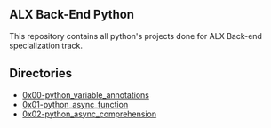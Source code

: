 ## ALX Back-End Python

This repository contains all python's projects done for ALX Back-end specialization track.

## Directories

- [0x00-python_variable_annotations](./0x00-python_variable_annotations)
- [0x01-python_async_function](./0x01-python_async_function)
- [0x02-python_async_comprehension](./0x02-python_async_comprehension)
